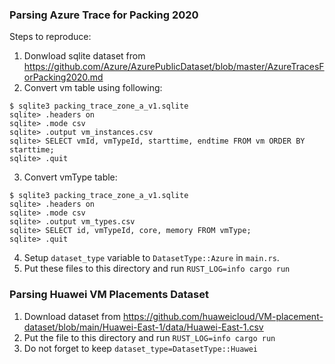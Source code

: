 ### Parsing Azure Trace for Packing 2020

Steps to reproduce:
1) Donwload sqlite dataset from https://github.com/Azure/AzurePublicDataset/blob/master/AzureTracesForPacking2020.md
2) Convert vm table using following:
```
$ sqlite3 packing_trace_zone_a_v1.sqlite
sqlite> .headers on
sqlite> .mode csv
sqlite> .output vm_instances.csv
sqlite> SELECT vmId, vmTypeId, starttime, endtime FROM vm ORDER BY starttime;
sqlite> .quit
````
3) Convert vmType table:
```
$ sqlite3 packing_trace_zone_a_v1.sqlite
sqlite> .headers on
sqlite> .mode csv
sqlite> .output vm_types.csv
sqlite> SELECT id, vmTypeId, core, memory FROM vmType;
sqlite> .quit
````
4) Setup `dataset_type` variable to `DatasetType::Azure` in `main.rs`.
5) Put these files to this directory and run `RUST_LOG=info cargo run`

### Parsing Huawei VM Placements Dataset

1) Download dataset from https://github.com/huaweicloud/VM-placement-dataset/blob/main/Huawei-East-1/data/Huawei-East-1.csv
2) Put the file to this directory and run `RUST_LOG=info cargo run`
3) Do not forget to keep `dataset_type=DatasetType::Huawei` 
